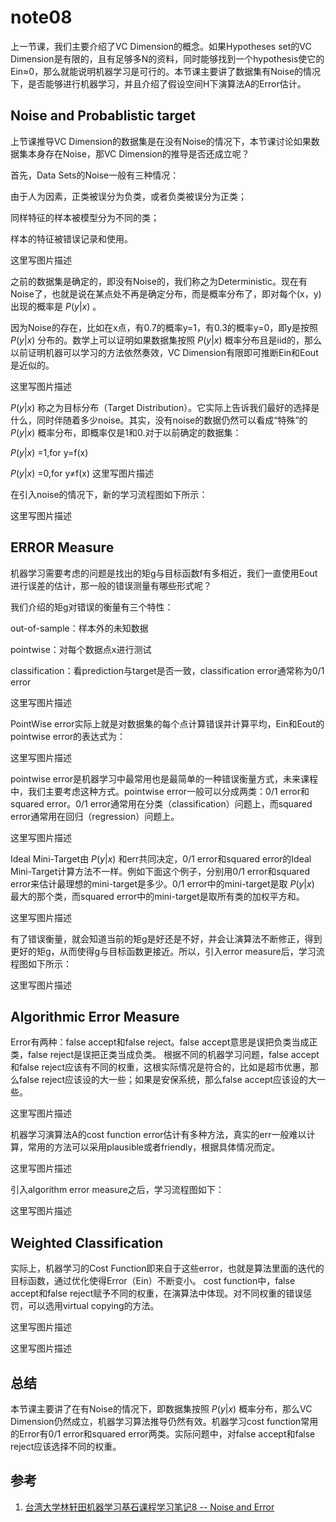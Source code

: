 # note08

上一节课，我们主要介绍了VC Dimension的概念。如果Hypotheses set的VC Dimension是有限的，且有足够多N的资料，同时能够找到一个hypothesis使它的Ein≈0，那么就能说明机器学习是可行的。本节课主要讲了数据集有Noise的情况下，是否能够进行机器学习，并且介绍了假设空间H下演算法A的Error估计。

## Noise and Probablistic target

上节课推导VC Dimension的数据集是在没有Noise的情况下，本节课讨论如果数据集本身存在Noise，那VC Dimension的推导是否还成立呢？

首先，Data Sets的Noise一般有三种情况：

由于人为因素，正类被误分为负类，或者负类被误分为正类；

同样特征的样本被模型分为不同的类；

样本的特征被错误记录和使用。

这里写图片描述

之前的数据集是确定的，即没有Noise的，我们称之为Deterministic。现在有Noise了，也就是说在某点处不再是确定分布，而是概率分布了，即对每个(x，y)出现的概率是 ${P(y|x)}$ 。

因为Noise的存在，比如在x点，有0.7的概率y=1，有0.3的概率y=0，即y是按照 ${P(y|x)}$ 分布的。数学上可以证明如果数据集按照 ${P(y|x)}$ 概率分布且是iid的，那么以前证明机器可以学习的方法依然奏效，VC Dimension有限即可推断Ein和Eout是近似的。

这里写图片描述

 ${P(y|x)}$ 称之为目标分布（Target Distribution）。它实际上告诉我们最好的选择是什么，同时伴随着多少noise。其实，没有noise的数据仍然可以看成“特殊”的 ${P(y|x)}$ 概率分布，即概率仅是1和0.对于以前确定的数据集： 

 ${P(y|x)}$ =1,for y=f(x)

 ${P(y|x)}$ =0,for y≠f(x)
这里写图片描述

在引入noise的情况下，新的学习流程图如下所示：

这里写图片描述

## ERROR Measure

机器学习需要考虑的问题是找出的矩g与目标函数f有多相近，我们一直使用Eout进行误差的估计，那一般的错误测量有哪些形式呢？

我们介绍的矩g对错误的衡量有三个特性：

out-of-sample：样本外的未知数据

pointwise：对每个数据点x进行测试

classification：看prediction与target是否一致，classification error通常称为0/1 error

这里写图片描述

PointWise error实际上就是对数据集的每个点计算错误并计算平均，Ein和Eout的pointwise error的表达式为：

这里写图片描述

pointwise error是机器学习中最常用也是最简单的一种错误衡量方式，未来课程中，我们主要考虑这种方式。pointwise error一般可以分成两类：0/1 error和squared error。0/1 error通常用在分类（classification）问题上，而squared error通常用在回归（regression）问题上。

这里写图片描述

Ideal Mini-Target由 ${P(y|x)}$ 和err共同决定，0/1 error和squared error的Ideal Mini-Target计算方法不一样。例如下面这个例子，分别用0/1 error和squared error来估计最理想的mini-target是多少。0/1 error中的mini-target是取 ${P(y|x)}$ 最大的那个类，而squared error中的mini-target是取所有类的加权平方和。

这里写图片描述

有了错误衡量，就会知道当前的矩g是好还是不好，并会让演算法不断修正，得到更好的矩g，从而使得g与目标函数更接近。所以，引入error measure后，学习流程图如下所示：

这里写图片描述

## Algorithmic Error Measure

Error有两种：false accept和false reject。false accept意思是误把负类当成正类，false reject是误把正类当成负类。 根据不同的机器学习问题，false accept和false reject应该有不同的权重，这根实际情况是符合的，比如是超市优惠，那么false reject应该设的大一些；如果是安保系统，那么false accept应该设的大一些。

这里写图片描述

机器学习演算法A的cost function error估计有多种方法，真实的err一般难以计算，常用的方法可以采用plausible或者friendly，根据具体情况而定。

这里写图片描述

引入algorithm error measure之后，学习流程图如下：

这里写图片描述

## Weighted Classification

实际上，机器学习的Cost Function即来自于这些error，也就是算法里面的迭代的目标函数，通过优化使得Error（Ein）不断变小。 
cost function中，false accept和false reject赋予不同的权重，在演算法中体现。对不同权重的错误惩罚，可以选用virtual copying的方法。

这里写图片描述

这里写图片描述

## 总结

本节课主要讲了在有Noise的情况下，即数据集按照 ${P(y|x)}$ 概率分布，那么VC Dimension仍然成立，机器学习算法推导仍然有效。机器学习cost function常用的Error有0/1 error和squared error两类。实际问题中，对false accept和false reject应该选择不同的权重。

## 参考

1. [台湾大学林轩田机器学习基石课程学习笔记8 -- Noise and Error](http://blog.csdn.net/red_stone1/article/details/71512186)